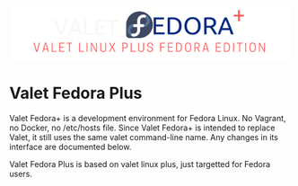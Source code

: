 <p align="center">
    <img width="500" src="https://raw.githubusercontent.com/aumiasif/valet-fedora-plus/master/imgs/logo.png" alt="Valet Linux Plus Fedora">
</p>

# Valet Fedora Plus

Valet Fedora+ is a development environment for Fedora Linux. No Vagrant, no Docker, no /etc/hosts file.  Since Valet Fedora+ is intended to replace Valet, it still uses the same valet command-line name. Any changes in its interface are documented below.

Valet Fedora Plus is based on valet linux plus, just targetted for Fedora users.